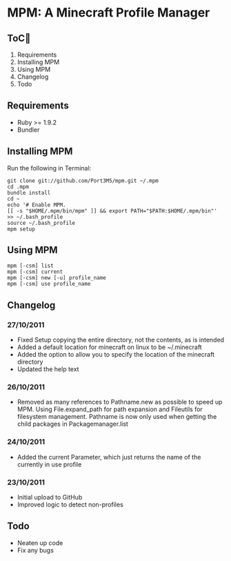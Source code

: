 MPM: A Minecraft Profile Manager
================================

ToC
---
1. Requirements
1. Installing MPM
1. Using MPM
2. Changelog
3. Todo

Requirements
------------

* Ruby >= 1.9.2
* Bundler

Installing MPM
--------------

Run the following in Terminal:

    git clone git://github.com/Port3M5/mpm.git ~/.mpm
    cd .mpm
    bundle install
    cd ~
    echo '# Enable MPM.
    [[ -s "$HOME/.mpm/bin/mpm" ]] && export PATH="$PATH:$HOME/.mpm/bin"' >> ~/.bash_profile
    source ~/.bash_profile
    mpm setup


Using MPM
---------

    mpm [-csm] list
    mpm [-csm] current
    mpm [-csm] new [-u] profile_name
    mpm [-csm] use profile_name

Changelog
---------

### 27/10/2011 ###
+ Fixed Setup copying the entire directory, not the contents, as is intended
+ Added a default location for minecraft on linux to be ~/.minecraft
+ Added the option to allow you to specify the location of the minecraft directory
+ Updated the help text

### 26/10/2011 ###
+ Removed as many references to Pathname.new as possible to speed up MPM. Using File.expand_path for path expansion and Fileutils for filesystem management. Pathname is now only used when getting the child packages in Packagemanager.list

### 24/10/2011 ###
 + Added the current Parameter, which just returns the name of the currently in use profile

### 23/10/2011 ###
+ Initial upload to GitHub
+ Improved logic to detect non-profiles

Todo
----
+ Neaten up code
+ Fix any bugs
